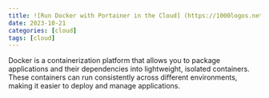 ```yaml
---
title: ![Run Docker with Portainer in the Cloud] (https://1000logos.net/wp-content/uploads/2021/11/Docker-Logo.jpg)
date: 2023-10-21
categories: [cloud]
tags: [cloud]
---
```


Docker is a containerization platform that allows you to package 
applications and their dependencies into lightweight, isolated containers. 
These containers can run consistently across different environments, 
making it easier to deploy and manage applications. 
